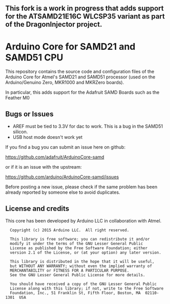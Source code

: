 ## This fork is a work in progress that adds support for the ATSAMD21E16C WLCSP35 variant as part of the DragonInjector project.

# Arduino Core for SAMD21 and SAMD51 CPU

This repository contains the source code and configuration files of the Arduino Core
for Atmel's SAMD21 and SAMD51 processor (used on the Arduino/Genuino Zero, MKR1000 and MKRZero boards).

In particular, this adds support for the Adafruit SAMD Boards such as the Feather M0

## Bugs or Issues

* AREF must be tied to 3.3V for dac to work. This is a bug in the SAMD51 silicon.
* USB host mode doesn't work yet

If you find a bug you can submit an issue here on github:

https://github.com/adafruit/ArduinoCore-samd

or if it is an issue with the upstream:

https://github.com/arduino/ArduinoCore-samd/issues

Before posting a new issue, please check if the same problem has been already reported by someone else
to avoid duplicates.

## License and credits

This core has been developed by Arduino LLC in collaboration with Atmel.

```
  Copyright (c) 2015 Arduino LLC.  All right reserved.

  This library is free software; you can redistribute it and/or
  modify it under the terms of the GNU Lesser General Public
  License as published by the Free Software Foundation; either
  version 2.1 of the License, or (at your option) any later version.

  This library is distributed in the hope that it will be useful,
  but WITHOUT ANY WARRANTY; without even the implied warranty of
  MERCHANTABILITY or FITNESS FOR A PARTICULAR PURPOSE.
  See the GNU Lesser General Public License for more details.

  You should have received a copy of the GNU Lesser General Public
  License along with this library; if not, write to the Free Software
  Foundation, Inc., 51 Franklin St, Fifth Floor, Boston, MA  02110-1301  USA
```
